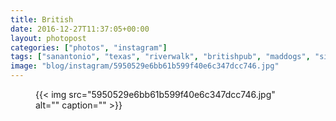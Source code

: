 ```yaml
---
title: British
date: 2016-12-27T11:37:05+00:00
layout: photopost
categories: ["photos", "instagram"]
tags: ["sanantonio", "texas", "riverwalk", "britishpub", "maddogs", "signage"]
image: "blog/instagram/5950529e6bb61b599f40e6c347dcc746.jpg"
---
```


<figure class="photo photo--square">
  {{< img src="5950529e6bb61b599f40e6c347dcc746.jpg" alt="" caption="" >}}

</figure>


